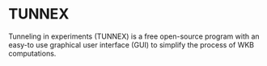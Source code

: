# TUNNEX
Tunneling in experiments (TUNNEX) is a free open-source program with an easy-to use graphical user interface (GUI) to simplify the process of WKB computations.
